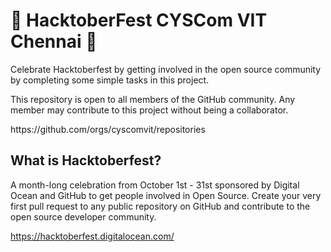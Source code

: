 <h1>🎃 HacktoberFest CYSCom VIT Chennai 🎃</h1>

<p>Celebrate Hacktoberfest by getting involved in the open source community by completing some simple tasks in this project.

This repository is open to all members of the GitHub community. Any member may contribute to this project without being a collaborator.</p>

<p>https://github.com/orgs/cyscomvit/repositories</p>

<h2>What is Hacktoberfest?</h2>
<p>A month-long celebration from October 1st - 31st sponsored by Digital Ocean and GitHub to get people involved in Open Source. Create your very first pull request to any public repository on GitHub and contribute to the open source developer community.

https://hacktoberfest.digitalocean.com/</p>

